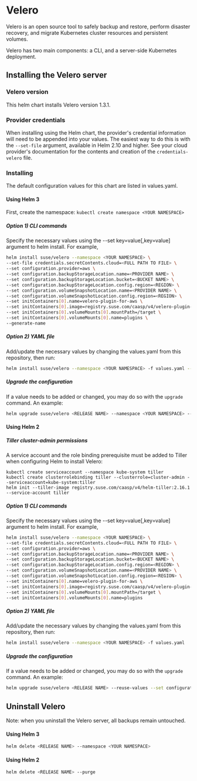 # Velero

Velero is an open source tool to safely backup and restore, perform disaster recovery, and migrate Kubernetes cluster resources and persistent volumes.

Velero has two main components: a CLI, and a server-side Kubernetes deployment.

## Installing the Velero server

### Velero version

This helm chart installs Velero version 1.3.1.

### Provider credentials

When installing using the Helm chart, the provider's credential information will need to be appended into your values. The easiest way to do this is with the `--set-file` argument, available in Helm 2.10 and higher. See your cloud provider's documentation for the contents and creation of the `credentials-velero` file.

### Installing

The default configuration values for this chart are listed in values.yaml.

#### Using Helm 3

First, create the namespace: `kubectl create namespace <YOUR NAMESPACE>`

##### Option 1) CLI commands

Specify the necessary values using the --set key=value[,key=value] argument to helm install. For example,

```bash
helm install suse/velero --namespace <YOUR NAMESPACE> \
--set-file credentials.secretContents.cloud=<FULL PATH TO FILE> \
--set configuration.provider=aws \
--set configuration.backupStorageLocation.name=<PROVIDER NAME> \
--set configuration.backupStorageLocation.bucket=<BUCKET NAME> \
--set configuration.backupStorageLocation.config.region=<REGION> \
--set configuration.volumeSnapshotLocation.name=<PROVIDER NAME> \
--set configuration.volumeSnapshotLocation.config.region=<REGION> \
--set initContainers[0].name=velero-plugin-for-aws \
--set initContainers[0].image=registry.suse.com/caasp/v4/velero-plugin-for-aws:1.0.1 \
--set initContainers[0].volumeMounts[0].mountPath=/target \
--set initContainers[0].volumeMounts[0].name=plugins \
--generate-name
```

##### Option 2) YAML file

Add/update the necessary values by changing the values.yaml from this repository, then run:

```bash
helm install suse/velero --namespace <YOUR NAMESPACE> -f values.yaml --generate-name
```
##### Upgrade the configuration

If a value needs to be added or changed, you may do so with the `upgrade` command. An example:

```bash
helm upgrade suse/velero <RELEASE NAME> --namespace <YOUR NAMESPACE> --reuse-values --set configuration.provider=<NEW PROVIDER>
```

#### Using Helm 2

##### Tiller cluster-admin permissions

A service account and the role binding prerequisite must be added to Tiller when configuring Helm to install Velero:

```
kubectl create serviceaccount --namespace kube-system tiller
kubectl create clusterrolebinding tiller --clusterrole=cluster-admin --serviceaccount=kube-system:tiller
helm init --tiller-image registry.suse.com/caasp/v4/helm-tiller:2.16.1 --service-account tiller
```

##### Option 1) CLI commands

Specify the necessary values using the --set key=value[,key=value] argument to helm install. For example,

```bash
helm install suse/velero --namespace <YOUR NAMESPACE> \
--set-file credentials.secretContents.cloud=<FULL PATH TO FILE> \
--set configuration.provider=aws \
--set configuration.backupStorageLocation.name=<PROVIDER NAME> \
--set configuration.backupStorageLocation.bucket=<BUCKET NAME> \
--set configuration.backupStorageLocation.config.region=<REGION> \
--set configuration.volumeSnapshotLocation.name=<PROVIDER NAME> \
--set configuration.volumeSnapshotLocation.config.region=<REGION> \
--set initContainers[0].name=velero-plugin-for-aws \
--set initContainers[0].image=registry.suse.com/caasp/v4/velero-plugin-for-aws:1.0.1 \
--set initContainers[0].volumeMounts[0].mountPath=/target \
--set initContainers[0].volumeMounts[0].name=plugins
```

##### Option 2) YAML file

Add/update the necessary values by changing the values.yaml from this repository, then run:

```bash
helm install suse/velero --namespace <YOUR NAMESPACE> -f values.yaml
```

##### Upgrade the configuration

If a value needs to be added or changed, you may do so with the `upgrade` command. An example:

```bash
helm upgrade suse/velero <RELEASE NAME> --reuse-values --set configuration.provider=<NEW PROVIDER>
```

## Uninstall Velero

Note: when you uninstall the Velero server, all backups remain untouched.

#### Using Helm 3

```bash
helm delete <RELEASE NAME> --namespace <YOUR NAMESPACE>
```

#### Using Helm 2

```bash
helm delete <RELEASE NAME> --purge
```
